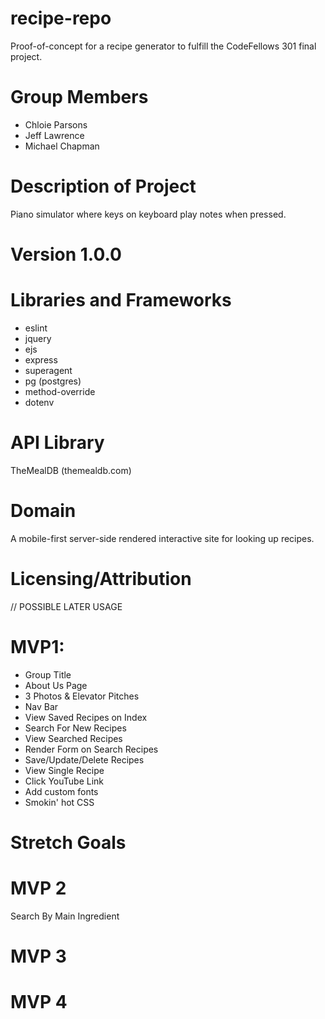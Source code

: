 # recipe-repo

Proof-of-concept for a recipe generator to fulfill the CodeFellows 301 final project.

# Group Members
* Chloie Parsons
* Jeff Lawrence
* Michael Chapman

# Description of Project
Piano simulator where keys on keyboard play notes when pressed.

# Version 1.0.0
# Libraries and Frameworks
* eslint
* jquery
* ejs
* express
* superagent
* pg (postgres)
* method-override
* dotenv

# API Library
TheMealDB (themealdb.com)

# Domain
A mobile-first server-side rendered interactive site for looking up recipes.

# Licensing/Attribution
// POSSIBLE LATER USAGE

# MVP1:
* Group Title
* About Us Page
* 3 Photos & Elevator Pitches
* Nav Bar
* View Saved Recipes on Index
* Search For New Recipes
* View Searched Recipes
* Render Form on Search Recipes
* Save/Update/Delete Recipes
* View Single Recipe
* Click YouTube Link
* Add custom fonts
* Smokin' hot CSS

# Stretch Goals
# MVP 2
Search By Main Ingredient

# MVP 3

# MVP 4
